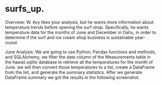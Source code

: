 # surfs_up.

Overview:
  W. Avy likes your analysis, but he wants more information about temperature trends before opening the surf shop. Specifically, he wants temperature data for the months   of June and December in Oahu, in order to determine if the surf and ice cream shop business is sustainable year-round.
  
June Analysis:
  We are going to use Python, Pandas functions and methods, and SQLAlchemy, we filter the date column of the Measurements table in the hawaii.sqlite database to           retrieve all the temperatures for the month of June. we will then convert those temperatures to a list, create a DataFrame from the list, and generate the summary       statistics. 
  After we generate DataFrame summary we got the results in the following screenshot.
  
  
